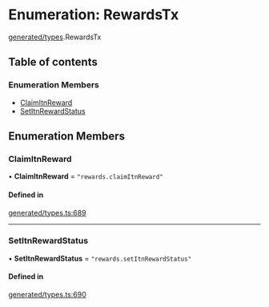 # Enumeration: RewardsTx

[generated/types](../wiki/generated.types).RewardsTx

## Table of contents

### Enumeration Members

- [ClaimItnReward](../wiki/generated.types.RewardsTx#claimitnreward)
- [SetItnRewardStatus](../wiki/generated.types.RewardsTx#setitnrewardstatus)

## Enumeration Members

### ClaimItnReward

• **ClaimItnReward** = ``"rewards.claimItnReward"``

#### Defined in

[generated/types.ts:689](https://github.com/PolymeshAssociation/polymesh-sdk/blob/46129005/src/generated/types.ts#L689)

___

### SetItnRewardStatus

• **SetItnRewardStatus** = ``"rewards.setItnRewardStatus"``

#### Defined in

[generated/types.ts:690](https://github.com/PolymeshAssociation/polymesh-sdk/blob/46129005/src/generated/types.ts#L690)
